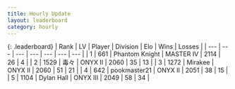 ```yaml
---
title: Hourly Update
layout: leaderboard
category: hourly
---
```


{: .leaderboard}
| Rank | LV | Player | Division | Elo | Wins | Losses |
| --- | --- | --- | --- | --- | --- | --- |
| <span data-change="0">1</span> | 661 | <span title="ID: 742939">Phantom Knight</span> | MASTER IV | <span data-change="0">2114</span> | <span data-change="0">26</span> | <span data-change="0">4</span> |
| <span data-change="0">2</span> | 1529 | <span title="ID: 451068">毒々</span> | ONYX II | <span data-change="0">2060</span> | <span data-change="0">35</span> | <span data-change="0">13</span> |
| <span data-change="0">3</span> | 1272 | <span title="ID: 416373">Mirakee</span> | ONYX II | <span data-change="0">2060</span> | <span data-change="0">51</span> | <span data-change="0">21</span> |
| <span data-change="0">4</span> | 642 | <span title="ID: 652474">pookmaster21</span> | ONYX II | <span data-change="0">2051</span> | <span data-change="0">38</span> | <span data-change="0">15</span> |
| <span data-change="0">5</span> | 1104 | <span title="ID: 174294">Dylan Hall</span> | ONYX III | <span data-change="0">2049</span> | <span data-change="0">58</span> | <span data-change="0">34</span> |